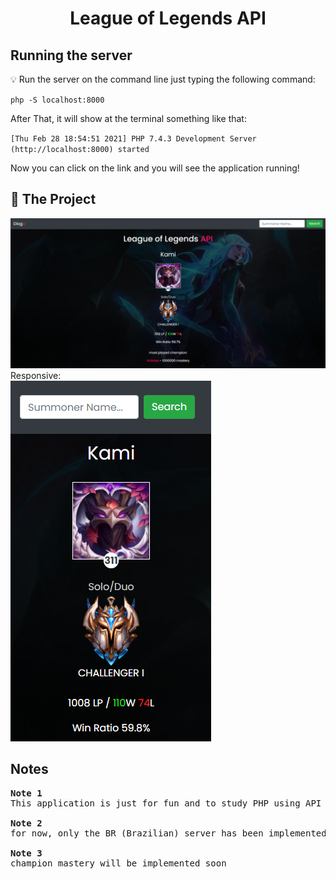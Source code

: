<h1 align="center">
  League of Legends API
</h1>

## Running the server

💡 Run the server on the command line just typing the following command:

<code>php -S localhost:8000</code>

After That, it will show at the terminal something like that:

<code>[Thu Feb 28 18:54:51 2021] PHP 7.4.3 Development Server (http://localhost:8000) started</code>

Now you can click on the link and you will see the application running!

## 📸 The Project

<img src="assets/img/print.PNG">
<br>
Responsive:<br>
<img src="assets/img/print2.PNG">

## Notes

<pre><strong>Note 1</strong>
This application is just for fun and to study PHP using API<br>
<strong>Note 2</strong>
for now, only the BR (Brazilian) server has been implemented. Soon I will implement the other servers.<br>
<strong>Note 3</strong>
champion mastery will be implemented soon
<br></pre>

